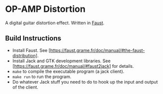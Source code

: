 # OP-AMP Distortion

A digital guitar distortion effect. Written in [Faust](https://faust.grame.fr/).

## Build Instructions

- Install Faust. See [https://faust.grame.fr/doc/manual/#the-faust-distribution].
- Install Jack and GTK development libraries. See [https://faust.grame.fr/doc/manual/#faust2jack] for details.
- `make` to compile the executable program (a jack client).
- `make run` to run the program.
- Do whatever Jack stuff you need to do to hook up the input and output of the client.
